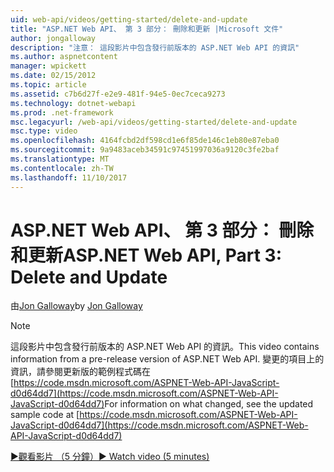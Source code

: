 ```yaml
---
uid: web-api/videos/getting-started/delete-and-update
title: "ASP.NET Web API、 第 3 部分： 刪除和更新 |Microsoft 文件"
author: jongalloway
description: "注意： 這段影片中包含發行前版本的 ASP.NET Web API 的資訊"
ms.author: aspnetcontent
manager: wpickett
ms.date: 02/15/2012
ms.topic: article
ms.assetid: c7b6d27f-e2e9-481f-94e5-0ec7ceca9273
ms.technology: dotnet-webapi
ms.prod: .net-framework
msc.legacyurl: /web-api/videos/getting-started/delete-and-update
msc.type: video
ms.openlocfilehash: 4164fcbd2df598cd1e6f85de146c1eb80e87eba0
ms.sourcegitcommit: 9a9483aceb34591c97451997036a9120c3fe2baf
ms.translationtype: MT
ms.contentlocale: zh-TW
ms.lasthandoff: 11/10/2017
---
```

<a name="aspnet-web-api-part-3-delete-and-update"></a><span data-ttu-id="85605-103">ASP.NET Web API、 第 3 部分： 刪除和更新</span><span class="sxs-lookup"><span data-stu-id="85605-103">ASP.NET Web API, Part 3: Delete and Update</span></span>
====================
<span data-ttu-id="85605-104">由[Jon Galloway](https://github.com/jongalloway)</span><span class="sxs-lookup"><span data-stu-id="85605-104">by [Jon Galloway](https://github.com/jongalloway)</span></span>

> [!NOTE]
> <span data-ttu-id="85605-105">這段影片中包含發行前版本的 ASP.NET Web API 的資訊。</span><span class="sxs-lookup"><span data-stu-id="85605-105">This video contains information from a pre-release version of ASP.NET Web API.</span></span> <span data-ttu-id="85605-106">變更的項目上的資訊，請參閱更新版的範例程式碼在[https://code.msdn.microsoft.com/ASPNET-Web-API-JavaScript-d0d64dd7](https://code.msdn.microsoft.com/ASPNET-Web-API-JavaScript-d0d64dd7)</span><span class="sxs-lookup"><span data-stu-id="85605-106">For information on what changed, see the updated sample code at [https://code.msdn.microsoft.com/ASPNET-Web-API-JavaScript-d0d64dd7](https://code.msdn.microsoft.com/ASPNET-Web-API-JavaScript-d0d64dd7)</span></span>

[<span data-ttu-id="85605-107">&#9654;觀看影片 （5 分鐘）</span><span class="sxs-lookup"><span data-stu-id="85605-107">&#9654; Watch video (5 minutes)</span></span>](https://channel9.msdn.com/Blogs/ASP-NET-Site-Videos/delete-and-update)
